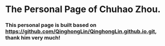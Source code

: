 # The Personal Page of Chuhao Zhou.

### This personal page is built based on https://github.com/QinghongLin/QinghongLin.github.io.git, thank him very much!
